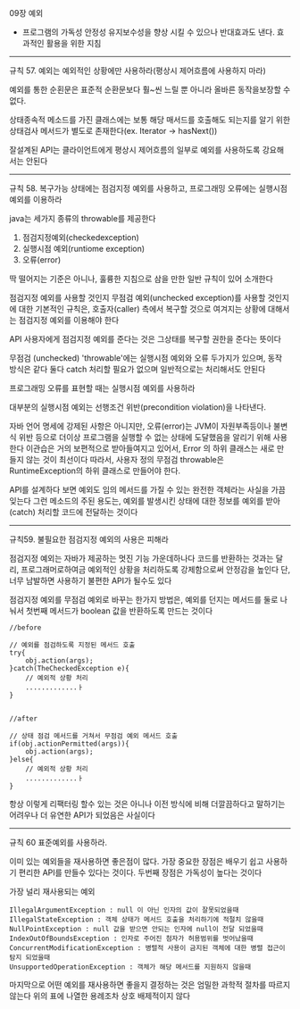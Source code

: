 
09장 예외
- 프로그램의 가독성 안정성 유지보수성을 향상 시킬 수 있으나 반대효과도 낸다.
효과적인 활용을 위한 지침

------------------------------------------------------------------------

규칙 57. 예외는 예외적인 상황에만 사용하라(평상시 제어흐름에 사용하지 마라)

예외를 통한 순횐문은 표준적 순환문보다 훨~씬 느릴 뿐 아니라 올바른 동작을보장할 수 없다.


상태종속적 메소드를 가진 클래스에는 보통 해당 매서드를 호출해도 되는지를 알기 위한
상태검사 메서드가 별도로 존재한다(ex. Iterator -> hasNext())

잘설계된 API는 클라이언트에게 평상시 제어흐름의 일부로 예외를 사용하도록 강요해서는 안된다




------------------------------------------------------------------------

규칙 58. 복구가능 상태에는 점검지정 예외를 사용하고, 프로그래밍 오류에는 실행시점 예외를 이용하라
 
java는 세가지 종류의 throwable를 제공한다
1. 점검지정예외(checkedexception)
2. 실행시점 예외(runtiome exception)
3. 오류(error)

딱 떨어지는 기준은 아니나, 훌륭한 지침으로 삼을 만한 일반 규칙이 있어 소개한다

점검지정 예외를 사용할 것인지 무점검 예외(unchecked exception)를 사용할 것인지에 대한 기본적인 규칙은,
호출자(caller) 측에서 복구할 것으로 여겨지는 상황에 대해서는 점검지정 예외를 이용해야 한다

API 사용자에게 점검지정 예외를 준다는 것은 그상태를 복구할 권한을 준다는 뜻이다

무점검 (unchecked) 'throwable'에는 실행시점 예외와 오류 두가지가 있으며, 동작 방식은 같다
둘다 catch 처리할 필요가 없으며 일반적으로는 처리해서도 안된다

프로그래밍 오류를 표현할 때는 실행시점 예외를 사용하라

대부분의 실행시점 예외는 선행조건 위반(precondition violation)을 나타낸다.

자바 언어 명세에 강제된 사항은 아니지만, 오류(error)는  JVM이 자원부족등이나 불변식 위반 등으로
더이상 프로그램을 실행할 수 없는 상태에 도달했음을 알리기 위해 사용한다
이관습은 거의 보편적으로 받아들여지고 있어서, Error 의 하위 클래스는 새로 만들지 않는 것이 최선이다
따라서, 사용자 정의 무점검 throwable은 RuntimeException의 하위 클래스로 만들어야 한다.

API를 설계하다 보면 예외도 임의 메서드를 가질 수 있는 완전한 객체라는 사실을 가끔 잊는다
그런 메소드의 주된 용도는, 예외를 발생시킨 상태에 대한 정보를 예외를 받아(catch) 처리할 코드에 전달하는 것이다


------------------------------------------------------------------------

규칙59. 불필요한 점검지정 예외의 사용은 피해라

점검지정 예외는 자바가 제공하는 멋진 기능 가운데하나다
코드를 반환하는 것과는 달리, 프로그래머로하여금 예외적인 상황을 처리하도록 강제함으로써 안정감을 높인다
단, 너무 남발하면 사용하기 불편한 API가 될수도 있다

점검지정 예외를 무점검 예외로 바꾸는 한가지 방법은, 예외를 던지는 메서드를 둘로 나눠서 첫번째 메서드가 boolean 값을
반환하도록 만드는 것이다

```
//before

// 예외를 점검하도록 지정된 메서드 호출
try{
    obj.action(args);
}catch(TheCheckedException e){
    // 예외적 상황 처리
    .............ㅏ
}


//after

// 상태 점검 메서드를 거쳐서 무점검 예외 메서드 호출
if(obj.actionPermitted(args)){
    obj.action(args);
}else{
    // 예외적 상황 처리
    .............ㅏ
}
```
항상 이렇게 리팩터링 할수 있는 것은 아니나 
이전 방식에 비해 더깔끔하다고 말하기는 어려우나 더 유연한 API가 되었음은 사실이다

------------------------------------------------------------------------

규칙 60 표준예외를 사용하라.

이미 있는 예외들을 재사용하면 좋은점이 많다. 가장 중요한 장점은 배우기 쉽고 사용하기 편리한 API를 만들수 있다는 것이다.
두번째 장점은 가독성이 높다는 것이다

가장 널리 재사용되는 예외

``` 
IllegalArgumentException : null 이 아닌 인자의 값이 잘못되었을때
IllegalStateException : 객체 상태가 메서드 호출을 처리하기에 적절치 않을때 
NullPointException : null 값을 받으면 안되는 인자에 null이 전달 되었을때
IndexOutOfBoundsException : 인자로 주어진 첨자가 허용범위를 벗어났을때
ConcurrentModificationException : 병렬적 사용이 금지된 객체에 대한 병렬 접근이 탐지 되었을때
UnsupportedOperationException : 객체가 해당 메서드를 지원하지 않을때
```

마지막으로 어떤 예외를 재사용하면 좋을지 결정하는 것은 엄밀한 과학적 절차를 따르지 않는다
위의 표에 나열한 용례조차 상호 배제적이지 않다
